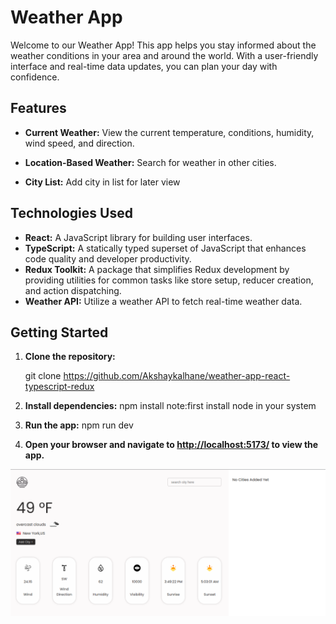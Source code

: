# Weather App

Welcome to our Weather App! This app helps you stay informed about the weather conditions in your area and around the world. With a user-friendly interface and real-time data updates, you can plan your day with confidence.

## Features

- **Current Weather:** View the current temperature, conditions, humidity, wind speed, and direction.

- **Location-Based Weather:** Search for weather in other cities.
- **City List:** Add city in list for later view

## Technologies Used

- **React:** A JavaScript library for building user interfaces.
- **TypeScript:** A statically typed superset of JavaScript that enhances code quality and developer productivity.
- **Redux Toolkit:** A package that simplifies Redux development by providing utilities for common tasks like store setup, reducer creation, and action dispatching.
- **Weather API:** Utilize a weather API to fetch real-time weather data.

## Getting Started

1. **Clone the repository:**

   git clone https://github.com/Akshaykalhane/weather-app-react-typescript-redux

2. **Install dependencies:**
   npm install
   note:first install node in your system

3. **Run the app:**
   npm run dev
  

4. **Open your browser and navigate to [http://localhost:5173/](http://localhost:5173/) to view the app.**

![Weather App Preview](public/images/app_snap.png)
